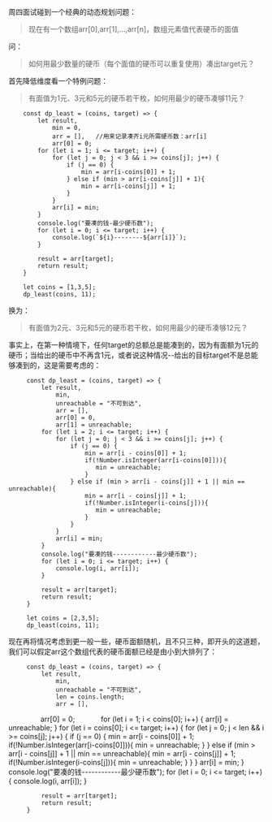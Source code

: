 周四面试碰到一个经典的动态规划问题：
>现在有一个数组arr[0],arr[1],...,arr[n]，数组元素值代表硬币的面值

问：
>如何用最少数量的硬币（每个面值的硬币可以重复使用）凑出target元？


首先降低维度看一个特例问题：

>有面值为1元、3元和5元的硬币若干枚，如何用最少的硬币凑够11元？

        const dp_least = (coins, target) => {
            let result,
                min = 0,
                arr = [],	//用来记录凑齐i元所需硬币数：arr[i]
                arr[0] = 0;
            for (let i = 1; i <= target; i++) {
                for (let j = 0; j < 3 && i >= coins[j]; j++) {
                    if (j == 0) {
                        min = arr[i-coins[0]] + 1;
                    } else if (min > arr[i-coins[j]] + 1){
                        min = arr[i-coins[j]] + 1;
                    }
                }
                arr[i] = min;
            }
            console.log("要凑的钱-最少硬币数");
            for (let i = 0; i <= target; i++) {
                console.log(`${i}--------${arr[i]}`);
            }
 
            result = arr[target];
            return result;
        }

        let coins = [1,3,5];
        dp_least(coins, 11);
        
 换为：
 >有面值为2元、3元和5元的硬币若干枚，如何用最少的硬币凑够12元？
 
 事实上，在第一种情境下，任何target的总额总是能凑到的，因为有面额为1元的硬币；当给出的硬币中不再含1元，或者说这种情况--给出的目标target不是总能够凑到的，这是需要考虑的：
 
         const dp_least = (coins, target) => {
             let result,
                 min,
                 unreachable = "不可到达",
                 arr = [],
                 arr[0] = 0,
                 arr[1] = unreachable;
             for (let i = 2; i <= target; i++) {
                 for (let j = 0; j < 3 && i >= coins[j]; j++) {
                     if (j == 0) {
                         min = arr[i - coins[0]] + 1;
                         if(!Number.isInteger(arr[i-coins[0]])){
						    min = unreachable;
						 }
                     } else if (min > arr[i - coins[j]] + 1 || min == unreachable){
                         min = arr[i - coins[j]] + 1;
                         if(!Number.isInteger(i-coins[j])){
                            min = unreachable;
                         }
                     }
                 }
                 arr[i] = min;
             }
             console.log("要凑的钱------------最少硬币数");
             for (let i = 0; i <= target; i++) {
                 console.log(i, arr[i]);
             }
  
             result = arr[target];
             return result;
         }
 
         let coins = [2,3,5];
         dp_least(coins, 11);

现在再将情况考虑到更一般一些，硬币面额随机，且不只三种，即开头的这道题，我们可以假定arr这个数组代表的硬币面额已经是由小到大排列了：

         const dp_least = (coins, target) => {
             let result,
                 min,
                 unreachable = "不可到达",
                 len = coins.length;
                 arr = [],
                 arr[0] = 0;
             for (let i = 1; i < coins[0]; i++) {
                arr[i] = unreachable;
             }
             for (let i = coins[0]; i <= target; i++) {
                 for (let j = 0; j < len && i >= coins[j]; j++) {
                    if (j == 0) {
                         min = arr[i - coins[0]] + 1;
                         if(!Number.isInteger(arr[i-coins[0]])){
                            min = unreachable;
                         }
                    } else if (min > arr[i - coins[j]] + 1 || min == unreachable){
                         min = arr[i - coins[j]] + 1;
                         if(!Number.isInteger(i-coins[j])){
                            min = unreachable;
                         }
                     }
                 }
                 arr[i] = min;
             }
             console.log("要凑的钱------------最少硬币数");
             for (let i = 0; i <= target; i++) {
                 console.log(i, arr[i]);
             }
  
             result = arr[target];
             return result;
         }
